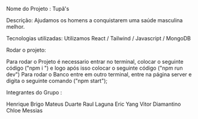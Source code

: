 Nome do Projeto :
Tupã's

Descrição:
Ajudamos os homens a conquistarem uma saúde masculina melhor. 

Tecnologias utilizadas:
Utilizamos React / Tailwind / Javascript / MongoDB 

Rodar o projeto:

Para rodar o Projeto é necessario entrar no terminal, colocar o seguinte código ("npm i ") e logo após isso colocar o seguinte código ("npm run dev")
Para rodar o Banco entre em outro terminal, entre na página server e digita o seguinte comando ("npm start");

Integrantes do Grupo : 

Henrique Brigo 
Mateus Duarte
Raul Laguna
Eric Yang 
Vitor Diamantino 
Chloe Messias 
